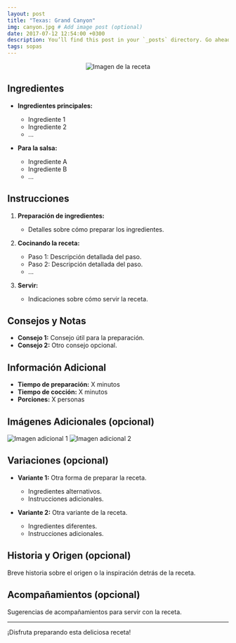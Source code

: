 ```yaml
---
layout: post
title: "Texas: Grand Canyon"
img: canyon.jpg # Add image post (optional)
date: 2017-07-12 12:54:00 +0300
description: You’ll find this post in your `_posts` directory. Go ahead and edit it and re-build the site to see your changes. # Add post description (optional)
tags: sopas
---
```


<div style="text-align: center;">
    <img src="{{ site.baseurl }}/assets/img/canyon.jpg" alt="Imagen de la receta" style="max-width: 100%;">
</div>

## Ingredientes

- **Ingredientes principales:**
  - Ingrediente 1
  - Ingrediente 2
  - ...

- **Para la salsa:**
  - Ingrediente A
  - Ingrediente B
  - ...

## Instrucciones

1. **Preparación de ingredientes:**
   - Detalles sobre cómo preparar los ingredientes.

2. **Cocinando la receta:**
   - Paso 1: Descripción detallada del paso.
   - Paso 2: Descripción detallada del paso.
   - ...

3. **Servir:**
   - Indicaciones sobre cómo servir la receta.

## Consejos y Notas

- **Consejo 1:** Consejo útil para la preparación.
- **Consejo 2:** Otro consejo opcional.

## Información Adicional

- **Tiempo de preparación:** X minutos
- **Tiempo de cocción:** X minutos
- **Porciones:** X personas

## Imágenes Adicionales (opcional)

<div class="gallery">
    <img src="{{ site.baseurl }}/assets/img/canyon.jpg" alt="Imagen adicional 1">
    <img src="{{ site.baseurl }}/assets/img/canyon.jpg" alt="Imagen adicional 2">
</div>

## Variaciones (opcional)

- **Variante 1:** Otra forma de preparar la receta.
  - Ingredientes alternativos.
  - Instrucciones adicionales.

- **Variante 2:** Otra variante de la receta.
  - Ingredientes diferentes.
  - Instrucciones adicionales.

## Historia y Origen (opcional)

Breve historia sobre el origen o la inspiración detrás de la receta.

## Acompañamientos (opcional)

Sugerencias de acompañamientos para servir con la receta.

---

¡Disfruta preparando esta deliciosa receta!
